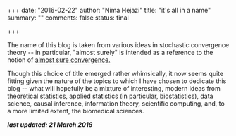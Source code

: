 +++
date: "2016-02-22"
author: "Nima Hejazi"
title: "it's all in a name"
summary: ""
comments: false
status: final

+++

The name of this blog is taken from various ideas in stochastic convergence
theory -- in particular, "almost surely" is intended as a reference to the
notion of [almost sure
convergence.](https://en.wikipedia.org/wiki/Convergence_of_random_variables#Almost_sure_convergence)

Though this choice of title emerged rather whimsically, it now seems quite
fitting given the nature of the topics to which I have chosen to dedicate this
blog -- what will hopefully be a mixture of interesting, modern ideas from
theoretical statistics, applied statistics (in particular, biostatistics), data
science, causal inference, information theory, scientific computing, and, to a
more limited extent, the biomedical sciences.

**_last updated: 21 March 2016_**
